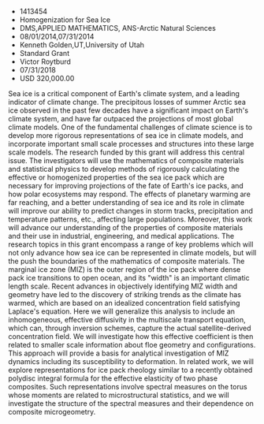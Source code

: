 
* 1413454
* Homogenization for Sea Ice
* DMS,APPLIED MATHEMATICS, ANS-Arctic Natural Sciences
* 08/01/2014,07/31/2014
* Kenneth Golden,UT,University of Utah
* Standard Grant
* Victor Roytburd
* 07/31/2018
* USD 320,000.00

Sea ice is a critical component of Earth's climate system, and a leading
indicator of climate change. The precipitous losses of summer Arctic sea ice
observed in the past few decades have a significant impact on Earth's climate
system, and have far outpaced the projections of most global climate models. One
of the fundamental challenges of climate science is to develop more rigorous
representations of sea ice in climate models, and incorporate important small
scale processes and structures into these large scale models. The research
funded by this grant will address this central issue. The investigators will use
the mathematics of composite materials and statistical physics to develop
methods of rigorously calculating the effective or homogenized properties of the
sea ice pack which are necessary for improving projections of the fate of
Earth's ice packs, and how polar ecosystems may respond. The effects of
planetary warming are far reaching, and a better understanding of sea ice and
its role in climate will improve our ability to predict changes in storm tracks,
precipitation and temperature patterns, etc., affecting large populations.
Moreover, this work will advance our understanding of the properties of
composite materials and their use in industrial, engineering, and medical
applications. The research topics in this grant encompass a range of key
problems which will not only advance how sea ice can be represented in climate
models, but will the push the boundaries of the mathematics of composite
materials. The marginal ice zone (MIZ) is the outer region of the ice pack where
dense pack ice transitions to open ocean, and its "width" is an important
climatic length scale. Recent advances in objectively identifying MIZ width and
geometry have led to the discovery of striking trends as the climate has warmed,
which are based on an idealized concentration field satisfying Laplace's
equation. Here we will generalize this analysis to include an inhomogeneous,
effective diffusivity in the multiscale transport equation, which can, through
inversion schemes, capture the actual satellite-derived concentration field. We
will investigate how this effective coefficient is then related to smaller scale
information about floe geometry and configurations. This approach will provide a
basis for analytical investigation of MIZ dynamics including its susceptibility
to deformation. In related work, we will explore representations for ice pack
rheology similar to a recently obtained polydisc integral formula for the
effective elasticity of two phase composites. Such representations involve
spectral measures on the torus whose moments are related to microstructural
statistics, and we will investigate the structure of the spectral measures and
their dependence on composite microgeometry.
